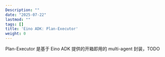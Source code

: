 ```yaml
---
Description: ""
date: "2025-07-22"
lastmod: ""
tags: []
title: 'Eino ADK: Plan-Executor'
weight: 0
---
```


Plan-Executor 是基于 Eino ADK 提供的开箱即用的 multi-agent 封装，TODO
